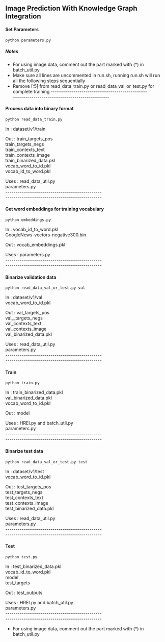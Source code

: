 ## Image Prediction With Knowledge Graph Integration


#### Set Parameters
```
python parameters.py
```

##### Notes
* For using image data, comment out the part marked with (*) in batch_util.py
* Make sure all lines are uncommented in run.sh, running run.sh will run all the following steps sequentially
* Remove [:5] from read_data_train.py or read_data_val_or_test.py for complete training
----------------------------------------------- <br>
----------------------------------------------- <br>

#### Process data into binary format
```
python read_data_train.py
```
In : dataset/v1/train 

Out : train_targets_pos <br>
	  train_targets_negs <br>
	  train_contexts_text <br>
	  train_contexts_image <br>
	  train_binarized_data.pkl <br>
	  vocab_word_to_id.pkl <br>
	  vocab_id_to_word.pkl <br>

Uses : read_data_util.py <br>
	   parameters.py <br>
----------------------------------------------- <br>
----------------------------------------------- <br>

#### Get word embeddings for training vocabulary 
```
python embeddings.py
```
In : vocab_id_to_word.pkl <br>
	 GoogleNews-vectors-negative300.bin

Out : vocab_embeddings.pkl

Uses : parameters.py <br>
----------------------------------------------- <br>
----------------------------------------------- <br>

#### Binarize validation data 
```
python read_data_val_or_test.py val
```
In : dataset/v1/val <br>
	 vocab_word_to_id.pkl
	 
Out : val_targets_pos <br>
	  val__targets_negs <br>
	  val_contexts_text <br>
	  val_contexts_image <br>
	  val_binarized_data.pkl

Uses : read_data_util.py <br>
	   parameters.py <br>
----------------------------------------------- <br>
----------------------------------------------- <br>

#### Train
```
python train.py
```
In : train_binarized_data.pkl <br>
	 val_binarized_data.pkl <br>
	 vocab_word_to_id.pkl <br>

Out : model

Uses : HREI.py and batch_util.py <br>
	   parameters.py <br>
----------------------------------------------- <br>
----------------------------------------------- <br>

#### Binarize test data 
```
python read_data_val_or_test.py test
```
In : dataset/v1/test <br>
	 vocab_word_to_id.pkl
	 
Out : test_targets_pos <br>
	  test_targets_negs <br>
	  test_contexts_text <br>
	  test_contexts_image <br>
	  test_binarized_data.pkl <br>

Uses : read_data_util.py <br>
	   parameters.py	   <br>
----------------------------------------------- <br>
----------------------------------------------- <br>

#### Test
```
python test.py
```
In : test_binarized_data.pkl <br>
	 vocab_id_to_word.pkl <br>
	 model <br>
	 test_targets

Out : test_outputs

Uses : HREI.py and batch_util.py <br>
	   parameters.py <br>
----------------------------------------------- <br>
----------------------------------------------- <br>

* For using image data, comment out the part marked with (*) in batch_util.py